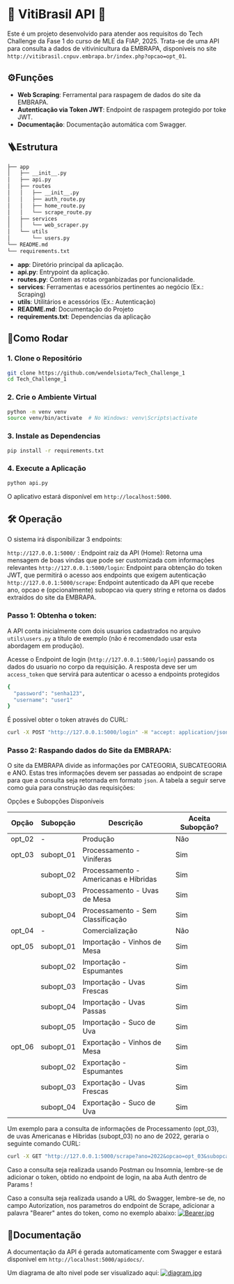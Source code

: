 # 🍇 VitiBrasil API 🍇
Este é um projeto desenvolvido para atender aos requisitos do Tech Challenge da Fase 1 do curso de MLE da FIAP, 2025.
Trata-se de uma API para consulta a dados de vitivinicultura da EMBRAPA, disponiveis no site  `http://vitibrasil.cnpuv.embrapa.br/index.php?opcao=opt_01`.


## ⚙️Funções
- **Web Scraping**: Ferramental para raspagem de dados do site da EMBRAPA.
- **Autenticação via Token JWT**: Endpoint de raspagem protegido por toke JWT.
- **Documentação**: Documentação automática com Swagger.  



## 🪜Estrutura

```bash
├── app
│   ├── __init__.py
│   ├── api.py
│   ├── routes
│   │   ├── __init__.py
│   │   ├── auth_route.py
│   │   ├── home_route.py
│   │   └── scrape_route.py
│   ├── services
│   │   └── web_scraper.py
│   └── utils
│       └── users.py
└── README.md
└── requirements.txt
```
* **app**: Diretório principal da aplicação.
* **api.py**: Entrypoint da aplicação.
* **routes.py**: Contem as rotas organbizadas por funcionalidade.
* **services**: Ferramentas e acessórios pertinentes ao negócio (Ex.: Scraping)
* **utils**: Utilitários e acessórios (Ex.: Autenticação)
* **README.md**: Documentação do Projeto
* **requirements.txt**: Dependencias da aplicação

## 🚂Como Rodar

### 1. Clone o Repositório

```bash
git clone https://github.com/wendelsiota/Tech_Challenge_1
cd Tech_Challenge_1
```

### 2. Crie o Ambiente Virtual

```bash
python -m venv venv
source venv/bin/activate  # No Windows: venv\Scripts\activate
```

### 3. Instale as Dependencias

```bash
pip install -r requirements.txt
```

### 4. Execute a Aplicação

```bash
python api.py
```
O aplicativo estará disponível em `http://localhost:5000`.

## 🛠️ Operação 

O sistema irá disponibilizar 3 endpoints:

`http://127.0.0.1:5000/` : Endpoint raiz da API (Home): Retorna uma mensagem de boas vindas que pode ser customizada com informações relevantes
`http://127.0.0.1:5000/login`: Endpoint para obtenção do token JWT, que permitirá o acesso aos endpoints que exigem autenticação
`http://127.0.0.1:5000/scrape`: Endpoint autenticado da API que recebe ano, opcao e (opcionalmente) subopcao via query string e retorna os dados extraídos do site da EMBRAPA.

### Passo 1: Obtenha o token: 
A API conta inicialmente com dois usuarios cadastrados no arquivo `utils\users.py` a título de exemplo (não é recomendado usar esta abordagem em produção).

Acesse o Endpoint de login (`http://127.0.0.1:5000/login`) passando os dados do usuario no corpo da requisição. A resposta deve ser um `access_token` que servirá para autenticar o acesso a endpoints protegidos

```bash
{
  "password": "senha123",
  "username": "user1"
}
```
É possivel obter o token através do CURL:

```bash
curl -X POST "http://127.0.0.1:5000/login" -H "accept: application/json" -H "Content-Type: application/json" -d "{ \"password\": \"senha123\", \"username\": \"user1\"}"
```

### Passo 2: Raspando dados do Site da EMBRAPA:

O site da EMBRAPA divide as informações por CATEGORIA, SUBCATEGORIA e ANO.
Estas tres informações devem ser passadas ao endpoint de scrape para que a consulta seja retornada em formato `json`.
A tabela a seguir  serve como guia para construção das requisições:

 Opções e Subopções Disponíveis

| Opção   | Subopção       | Descrição                              | Aceita Subopção? |
|---------|----------------|----------------------------------------|------------------|
| opt_02  | -              | Produção                               | Não              |
| opt_03  | subopt_01      | Processamento - Viníferas              | Sim              |
|         | subopt_02      | Processamento - Americanas e Híbridas  | Sim              |
|         | subopt_03      | Processamento - Uvas de Mesa           | Sim              |
|         | subopt_04      | Processamento - Sem Classificação      | Sim              |
| opt_04  | -              | Comercialização                        | Não              |
| opt_05  | subopt_01      | Importação - Vinhos de Mesa            | Sim              |
|         | subopt_02      | Importação - Espumantes                | Sim              |
|         | subopt_03      | Importação - Uvas Frescas              | Sim              |
|         | subopt_04      | Importação - Uvas Passas               | Sim              |
|         | subopt_05      | Importação - Suco de Uva               | Sim              |
| opt_06  | subopt_01      | Exportação - Vinhos de Mesa            | Sim              |
|         | subopt_02      | Exportação - Espumantes                | Sim              |
|         | subopt_03      | Exportação - Uvas Frescas              | Sim              |
|         | subopt_04      | Exportação - Suco de Uva               | Sim              |


Um exemplo para a consulta de informações de Processamento (opt_03), de uvas Americanas e Hibridas (subopt_03) no ano de 2022, geraria o seguinte comando CURL:
```bash
curl -X GET "http://127.0.0.1:5000/scrape?ano=2022&opcao=opt_03&subopcao=subopt_02" -H "accept: application/json" -H "Authorization: Bearer INSIRA-O-SEU-BEARER-TOKEN-AQUI"

```
Caso a consulta seja realizada usando Postman ou Insomnia, lembre-se de adicionar o token, obtido no endpoint de login, na aba Auth dentro de Params !

Caso a consulta seja realizada usando a URL do Swagger, lembre-se de, no campo Autorization, nos parametros do endpoint de Scrape, adicionar a palavra "Bearer" antes do token, como no exemplo abaixo:
[![Bearer.jpg](https://i.postimg.cc/W1n6Txdv/Bearer.jpg)](https://postimg.cc/MnnjYP0P)


## 🧻Documentação
A documentação da API é gerada automaticamente com Swagger e estará disponivel em `http://localhost:5000/apidocs/`.

Um diagrama de alto nivel pode ser visualizado aqui:
[![diagram.jpg](https://i.postimg.cc/XJYVRMFP/diagram.jpg)](https://postimg.cc/TyBMb4tj)
